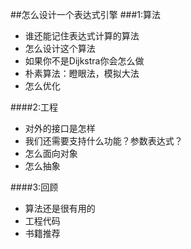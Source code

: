 ##怎么设计一个表达式引擎
###1:算法  
- 谁还能记住表达式计算的算法
- 怎么设计这个算法
- 如果你不是Dijkstra你会怎么做
- 朴素算法：瞪眼法，模拟大法
- 怎么优化

####2:工程
- 对外的接口是怎样
- 我们还需要支持什么功能？参数表达式？
- 怎么面向对象
- 怎么抽象

####3:回顾
- 算法还是很有用的
- 工程代码
- 书籍推荐